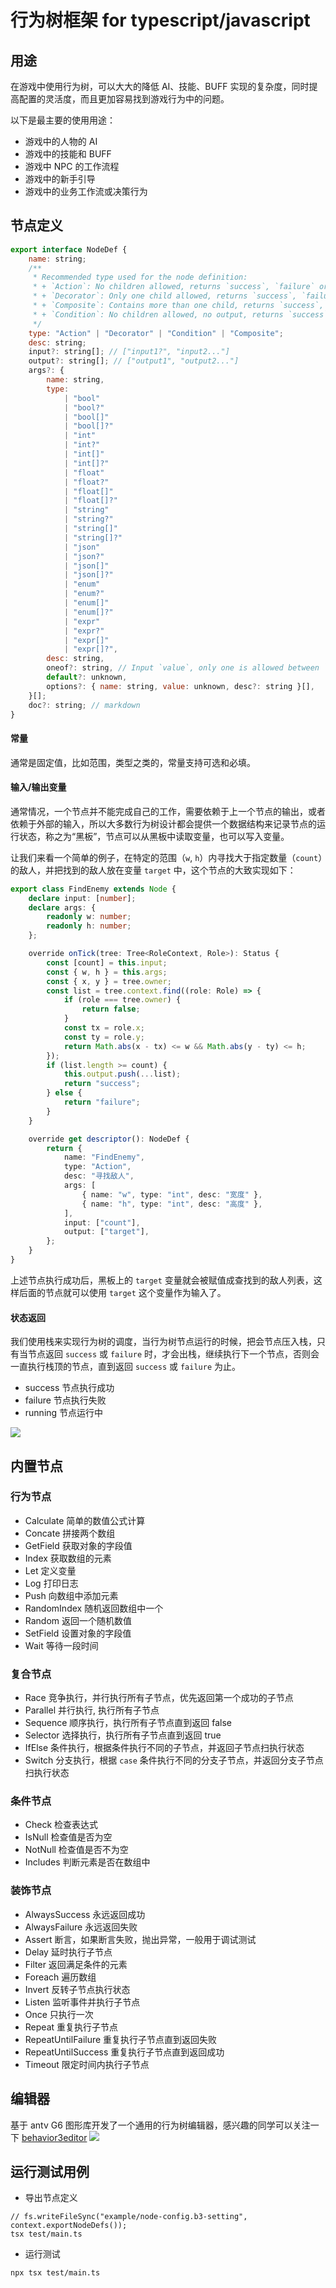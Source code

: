# 行为树框架 for typescript/javascript

## 用途

在游戏中使用行为树，可以大大的降低 AI、技能、BUFF 实现的复杂度，同时提高配置的灵活度，而且更加容易找到游戏行为中的问题。

以下是最主要的使用用途：

-   游戏中的人物的 AI
-   游戏中的技能和 BUFF
-   游戏中 NPC 的工作流程
-   游戏中的新手引导
-   游戏中的业务工作流或决策行为

## 节点定义

```javascript
export interface NodeDef {
    name: string;
    /**
     * Recommended type used for the node definition:
     * + `Action`: No children allowed, returns `success`, `failure` or `running`.
     * + `Decorator`: Only one child allowed, returns `success`, `failure` or `running`.
     * + `Composite`: Contains more than one child, returns `success`, `failure` or `running`.
     * + `Condition`: No children allowed, no output, returns `success` or `failure`.
     */
    type: "Action" | "Decorator" | "Condition" | "Composite";
    desc: string;
    input?: string[]; // ["input1?", "input2..."]
    output?: string[]; // ["output1", "output2..."]
    args?: {
        name: string,
        type:
            | "bool"
            | "bool?"
            | "bool[]"
            | "bool[]?"
            | "int"
            | "int?"
            | "int[]"
            | "int[]?"
            | "float"
            | "float?"
            | "float[]"
            | "float[]?"
            | "string"
            | "string?"
            | "string[]"
            | "string[]?"
            | "json"
            | "json?"
            | "json[]"
            | "json[]?"
            | "enum"
            | "enum?"
            | "enum[]"
            | "enum[]?"
            | "expr"
            | "expr?"
            | "expr[]"
            | "expr[]?",
        desc: string,
        oneof?: string, // Input `value`, only one is allowed between `value` and this arg.
        default?: unknown,
        options?: { name: string, value: unknown, desc?: string }[],
    }[];
    doc?: string; // markdown
}
```

#### 常量

通常是固定值，比如范围，类型之类的，常量支持可选和必填。

#### 输入/输出变量

通常情况，一个节点并不能完成自己的工作，需要依赖于上一个节点的输出，或者依赖于外部的输入，所以大多数行为树设计都会提供一个数据结构来记录节点的运行状态，称之为“黑板”，节点可以从黑板中读取变量，也可以写入变量。

让我们来看一个简单的例子，在特定的范围（`w`, `h`）内寻找大于指定数量（`count`）的敌人，并把找到的敌人放在变量 `target` 中，这个节点的大致实现如下：

```typescript
export class FindEnemy extends Node {
    declare input: [number];
    declare args: {
        readonly w: number;
        readonly h: number;
    };

    override onTick(tree: Tree<RoleContext, Role>): Status {
        const [count] = this.input;
        const { w, h } = this.args;
        const { x, y } = tree.owner;
        const list = tree.context.find((role: Role) => {
            if (role === tree.owner) {
                return false;
            }
            const tx = role.x;
            const ty = role.y;
            return Math.abs(x - tx) <= w && Math.abs(y - ty) <= h;
        });
        if (list.length >= count) {
            this.output.push(...list);
            return "success";
        } else {
            return "failure";
        }
    }

    override get descriptor(): NodeDef {
        return {
            name: "FindEnemy",
            type: "Action",
            desc: "寻找敌人",
            args: [
                { name: "w", type: "int", desc: "宽度" },
                { name: "h", type: "int", desc: "高度" },
            ],
            input: ["count"],
            output: ["target"],
        };
    }
}
```

上述节点执行成功后，黑板上的 `target` 变量就会被赋值成查找到的敌人列表，这样后面的节点就可以使用 `target` 这个变量作为输入了。

#### 状态返回

我们使用栈来实现行为树的调度，当行为树节点运行的时候，把会节点压入栈，只有当节点返回 `success` 或 `failure` 时，才会出栈，继续执行下一个节点，否则会一直执行栈顶的节点，直到返回 `success` 或 `failure` 为止。

-   success 节点执行成功
-   failure 节点执行失败
-   running 节点运行中

![](images/behavior3-editor-running.png)

## 内置节点

### 行为节点

-   Calculate 简单的数值公式计算
-   Concate 拼接两个数组
-   GetField 获取对象的字段值
-   Index 获取数组的元素
-   Let 定义变量
-   Log 打印日志
-   Push 向数组中添加元素
-   RandomIndex 随机返回数组中一个
-   Random 返回一个随机数值
-   SetField 设置对象的字段值
-   Wait 等待一段时间

### 复合节点

-   Race 竞争执行，并行执行所有子节点，优先返回第一个成功的子节点
-   Parallel 并行执行, 执行所有子节点
-   Sequence 顺序执行，执行所有子节点直到返回 false
-   Selector 选择执行，执行所有子节点直到返回 true
-   IfElse 条件执行，根据条件执行不同的子节点，并返回子节点扫执行状态
-   Switch 分支执行，根据 `case` 条件执行不同的分支子节点，并返回分支子节点扫执行状态

### 条件节点

-   Check 检查表达式
-   IsNull 检查值是否为空
-   NotNull 检查值是否不为空
-   Includes 判断元素是否在数组中

### 装饰节点

-   AlwaysSuccess 永远返回成功
-   AlwaysFailure 永远返回失败
-   Assert 断言，如果断言失败，抛出异常，一般用于调试测试
-   Delay 延时执行子节点
-   Filter 返回满足条件的元素
-   Foreach 遍历数组
-   Invert 反转子节点执行状态
-   Listen 监听事件并执行子节点
-   Once 只执行一次
-   Repeat 重复执行子节点
-   RepeatUntilFailure 重复执行子节点直到返回失败
-   RepeatUntilSuccess 重复执行子节点直到返回成功
-   Timeout 限定时间内执行子节点

## 编辑器

基于 antv G6 图形库开发了一个通用的行为树编辑器，感兴趣的同学可以关注一下 [behavior3editor](https://github.com/zhandouxiaojiji/behavior3editor)
![](images/behavior3-editor.png)

## 运行测试用例

-   导出节点定义

```
// fs.writeFileSync("example/node-config.b3-setting", context.exportNodeDefs());
tsx test/main.ts
```

-   运行测试

```
npx tsx test/main.ts
```
